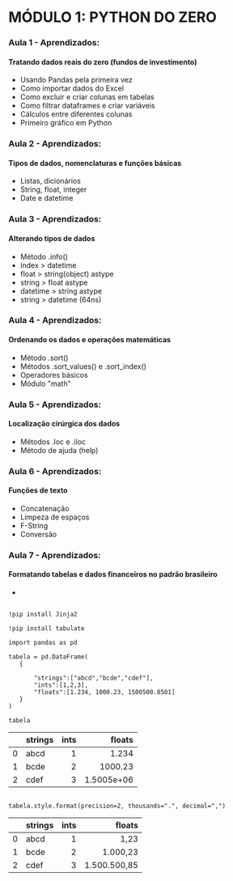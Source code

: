 # MÓDULO 1: PYTHON DO ZERO



### Aula 1 - Aprendizados:
#### Tratando dados reais do zero (fundos de investimento)
 - Usando Pandas pela primeira vez
 - Como importar dados do Excel
 - Como excluir e criar colunas em tabelas
 - Como filtrar dataframes e criar variáveis
 - Cálculos entre diferentes colunas
 - Primeiro gráfico em Python

 ### Aula 2 - Aprendizados:
 #### Tipos de dados, nomenclaturas e funções básicas
 - Listas, dicionários
 - String, float, integer
 - Date e datetime

 ### Aula 3 - Aprendizados:
 #### Alterando tipos de dados
 - Método .info()
 - index > datetime
 - float > string(object) astype
 - string > float astype
 - datetime > string astype
 - string > datetime (64ns)

 ### Aula 4 - Aprendizados:
 #### Ordenando os dados e operações matemáticas
 - Método .sort()
 - Métodos .sort_values() e .sort_index()
 - Operadores básicos
 - Módulo "math"

 ### Aula 5 - Aprendizados:
 #### Localização cirúrgica dos dados
 - Métodos .loc e .iloc
 - Método de ajuda (help)
 
 ### Aula 6 - Aprendizados:
 #### Funções de texto
 - Concatenação
 - Limpeza de espaços
 - F-String
 - Conversão
 
 ### Aula 7 - Aprendizados:
 #### Formatando tabelas e dados financeiros no padrão brasileiro
 - 

 ```

!pip install Jinja2

!pip install tabulate

import pandas as pd

tabela = pd.DataFrame(
    {

        "strings":["abcd","bcde","cdef"],
        "ints":[1,2,3],
        "floats":[1.234, 1000.23, 1500500.8501]
    }
)

tabela

```

|    | strings   |   ints |        floats |
|---:|:----------|-------:|--------------:|
|  0 | abcd      |      1 |    1.234      |
|  1 | bcde      |      2 | 1000.23       |
|  2 | cdef      |      3 |    1.5005e+06 |


```

tabela.style.format(precision=2, thousands=".", decimal=",")

```

|    | strings   |   ints |        floats |
|---:|:----------|-------:|--------------:|
|  0 | abcd      |      1 |          1,23 |
|  1 | bcde      |      2 |      1.000,23 |
|  2 | cdef      |      3 |  1.500.500,85 |


